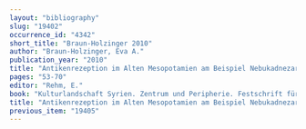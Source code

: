 ```yaml
---
layout: "bibliography"
slug: "19402"
occurrence_id: "4342"
short_title: "Braun-Holzinger 2010"
author: "Braun-Holzinger, Eva A."
publication_year: "2010"
title: "Antikenrezeption im Alten Mesopotamien am Beispiel Nebukadnezar II."
pages: "53-70"
editor: "Rehm, E."
book: "Kulturlandschaft Syrien. Zentrum und Peripherie. Festschrift für Jan-Waalke Meyer AOAT 371 (Münster)"
title: "Antikenrezeption im Alten Mesopotamien am Beispiel Nebukadnezar II."
previous_item: "19405"
---
```

